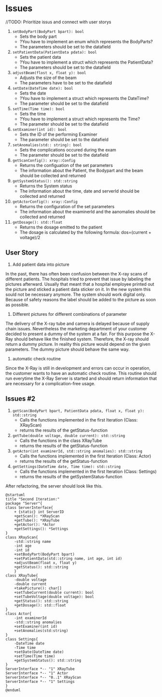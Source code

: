 # Issues

//TODO: Prioritize issus and connect with user storys

1.  `setBodyPart(BodyPart bpart): bool`
    * Sets the body part
    * ?You have to implement an enum which represents the BodyParts?
    * The parameters should be set to the datafield
2.  `setPatientData(PatientData pdata): bool`
    * Sets the patient data
    * ?You have to implement a struct which represents the PatientData?
    * The parameters should be set to the datafield
3.  `adjustBeam(flost x, float y): bool`
    * Adjusts the size of the beam
    * The parameters have to be set to the datafield
4.  `setDate(DateTime date): bool`
    * Sets the date
    * ?You have to implement a struct which represents the DateTime?
    * The parameter should be set to the datafield
5.  `setTime(Time time): bool`
    * Sets the time
    * ?You have to implement a struct which represents the Time?
    * The parameter should be set to the datafield
6.  `setExaminer(int id): bool`
    * Sets the ID of the performing Examiner
    * The parameter should be set to the datafield
7.  `setAnomalies(std:: string): bool`
    * Sets the complications occured during the exam
    * The parameter should be set to the datafield
8.  `getScanConfig(): xray::Config`
    * Returns the configuation of the set parameters
    * The information about the Patient, the Bodypart and the beam should be collected and    returned
9.  `getSystemStatus(): std::string`
    * Returns the System status
    * The information about the time, date and serverId should be collected and returned
10. `getActorConfig(): xray::Config`
    * Returns the configuration of the set parameters
    * The information about the examinerId and the aanomalies should be collected and returned
11. `getDosage(): std::float`
    * Returns the dosage emitted to the patient
    * The dosage is calculated by the following formula: dos=(current + voltage)/2
## User Story

1. Add patient data into picture

In the past, there has often been confusion between the X-ray scans of different patients. The hospitals tried to prevent that issue by labeling the pictures afterward. Usually that meant that a hospital employee printed out the picture and sticked a patient data sticker on it. In the new system this sould not be necessary anymore. The system should work digital only. Because of safety reasons the label should be added to the picture as soon as possible.

1. Different pictures for different combinations of parameter

The delivery of the X-ray tube and camera is delayed because of supply chain issues. Nevertheless the marketing department of your customer decided to present a dummy of the system at a fair. For this purpose the X-Ray should behave like the finished system. Therefore, the X-ray should return a dummy picture. In reality this picture would depend on the given parameters. The dummy picture should behave the same way.

1. automatic check routine

Since the X-Ray is still in development and errors can occur in operation, the customer wants to have an automatic check routine. This routine should run everytime the X-Ray Server is started and should return information that are necessary for a complication-free usage. 

## Issues #2

1. `getScan(BodyPart bpart, PatientData pdata, float x, float y): std::string`
   * Calls the functions implemented in the first Iteration (Class: XRayScan)
   * returns the results of the getStatus-function
2. `getTube(double voltage, double current): std::string`
   * Calls the functions in the class XRayTube 
   * returns the results of the getStatus-function
3. `getActor(int examinerId, std::string anomalies): std::string`
   * Calls the functions implemented in the first Iteration (Class: Actor)
   * returns the results of the getStatus-function
4. `getSettings(DateTime date, Time time): std::string`
   * Calls the functions implemented in the first Iteration (Class: Settings)
   * returns the results of the getSystemStatus-function
  
After refactoring, the server should look like this.

```plantuml
@startuml
title "Second Iteration:"
package "Server"{
class ServerInterface{
    + {static} int ServerID
    +getScan(): *XRayScan
    +getTube(): *XRayTube
    +getActor(): *Actor
    +getSettings(): *Settings
}
class XRayScan{
    -std::string name
    -int age
    -int id
    +setBodyPart(BodyPart bpart)
    +setPatientData(std::string name, int age, int id)
    +adjustBeam(float x, float y)
    +getStatus(): std::string
    }
class XRayTube{
    -double voltage
    -double current
    +takePicture(): char[]
    +setTubeCurrent(double current): bool
    +setTubeVoltage(double voltage): bool
    +getStatus(): std::string    
    +getDosage(): std::float
}
class Actor{
    -int examinerId
    -std::string anomalies
    +setExaminer(int id)
    +setAnomalies(std:string)
}
class Settings{
    -DateTime date
    -Time time
    +setDate(DateTime date)
    +setTime(Time time)
    +getSystemStatus(): std::string
}
ServerInterface *-- "1" XRayTube
ServerInterface *-- "1" Actor
ServerInterface *-- "0..1" XRayScan
ServerInterface *-- "1" Settings
}
@enduml
```

